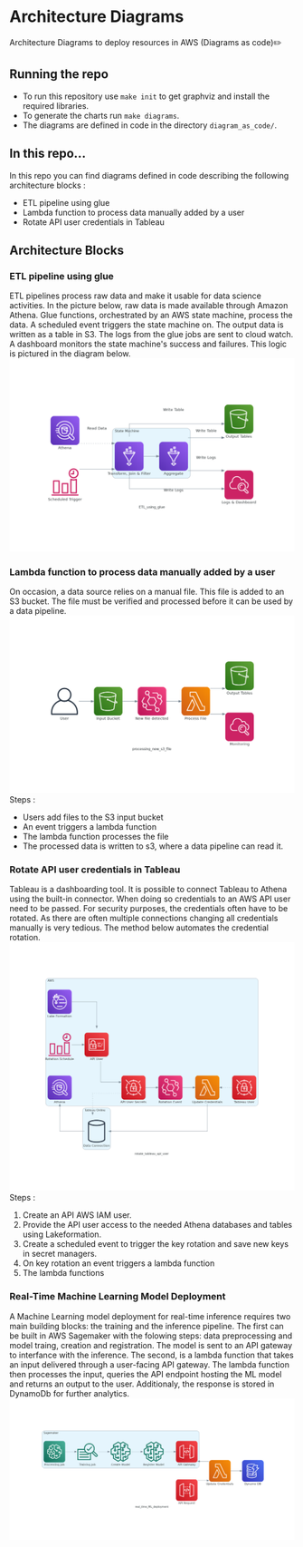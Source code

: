 # Architecture Diagrams
Architecture Diagrams to deploy resources in AWS (Diagrams as code)✏️

## Running the repo
- To run this repository use `make init` to get graphviz and install the required libraries.
- To generate the charts run `make diagrams`.
- The diagrams are defined in code in the directory `diagram_as_code/`.

## In this repo...
In this repo you can find diagrams defined in code describing the following architecture blocks :
- ETL pipeline using glue
- Lambda function to process data manually added by a user
- Rotate API user credentials in Tableau

## Architecture Blocks
### ETL pipeline using glue
ETL pipelines process raw data and make it usable for data science activities. In the picture below, raw data is made available through Amazon Athena. Glue functions, orchestrated by an AWS state machine, process the data. A scheduled event triggers the state machine on. The output data is written as a table in S3. The logs from the glue jobs are sent to cloud watch. A dashboard monitors the state machine's success and failures. This logic is pictured in the diagram below.
![alt text](https://github.com/alexane-rose/architecture-diagrams/blob/main/output/ETL_using_glue.png?raw=true)

### Lambda function to process data manually added by a user
On occasion, a data source relies on a manual file. This file is added to an S3 bucket. The file must be verified and processed before it can be used by a data pipeline.
![alt text](https://github.com/alexane-rose/architecture-diagrams/blob/main/output/processing_new_s3_file.png?raw=true)
Steps :
- Users add files to the S3 input bucket
- An event triggers a lambda function
- The lambda function processes the file
- The processed data is written to s3, where a data pipeline can read it.


### Rotate API user credentials in Tableau
Tableau is a dashboarding tool. It is possible to connect Tableau to Athena using the built-in connector. When doing so credentials to an AWS API user need to be passed. For security purposes, the credentials often have to be rotated. As there are often multiple connections changing all credentials manually is very tedious. The method below automates the credential rotation.
![alt text](https://github.com/alexane-rose/architecture-diagrams/blob/main/output/rotate_tableau_api_user.png?raw=true)
Steps :
1. Create an API AWS IAM user.
2. Provide the API user access to the needed Athena databases and tables using Lakeformation.
3. Create a scheduled event to trigger the key rotation and save new keys in secret managers.
4. On key rotation an event triggers a lambda function
5. The lambda functions

### Real-Time Machine Learning Model Deployment
A Machine Learning model deployment for real-time inference requires two main building blocks: the training and the inference pipeline.
The first  can be built in AWS Sagemaker with the folowing steps: data preprocessing and model traing, creation and registration. The model is sent to an API gateway to interfance with the inference.
The second, is a lambda function that takes an input delivered through a user-facing API gateway. The lambda function then processes the input,  queries the API endpoint hosting the ML model and returns an output to the user. Additionaly, the response is stored in DynamoDb for further analytics.
![alt text](https://github.com/alexane-rose/architecture-diagrams/blob/main/output/real_time_ML_deployment.png?raw=true)
